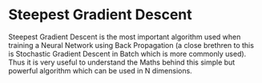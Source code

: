 # Steepest Gradient Descent

Steepest Gradient Descent is the most important algorithm used when training a Neural Network using Back Propagation (a close brethren to this is Stochastic Gradient Descent in Batch which is more commonly used). Thus it is very useful to understand the Maths behind this simple but powerful algorithm which can be used in N dimensions. 
